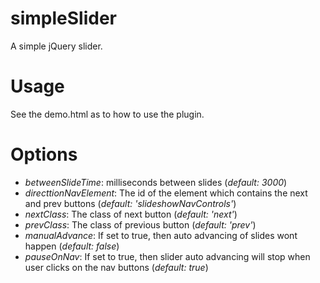 simpleSlider
============

A simple jQuery slider.

Usage
======

See the demo.html as to how to use the plugin.

Options
=======

* *betweenSlideTime*: milliseconds between slides (*default: 3000*)
* *directtionNavElement*: The id of the element which contains the next and prev buttons (*default: 'slideshowNavControls'*)
* *nextClass*: The class of next button (*default: 'next'*)
* *prevClass*: The class of previous button (*default: 'prev'*)
* *manualAdvance*: If set to true, then auto advancing of slides wont happen (*default: false*)
* *pauseOnNav*: If set to true, then slider auto advancing will stop when user clicks on the nav buttons (*default: true*)
